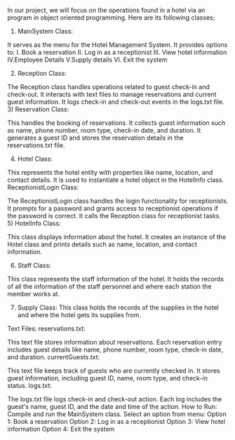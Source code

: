 In our project,  we will focus on the operations found in a hotel via an program in object oriented programming.
Here are its following classes;
1)	MainSystem Class:

It serves as the menu for the Hotel Management System.
It provides options to:
I.	Book a reservation
II.	Log in as a receptionist
III.	View hotel information
IV.Employee Details
V.Supply details
VI.	Exit the system

2)	Reception Class:

The Reception class handles operations related to guest check-in and check-out.
It interacts with text files to manage reservations and current guest information.
It logs check-in and check-out events in the logs.txt file.
3)	Reservation Class:

This  handles the booking of reservations.
It collects guest information such as name, phone number, room type, check-in date, and duration.
It generates a guest ID and stores the reservation details in the reservations.txt file.

4)	Hotel Class:

This represents the hotel entity with properties like name, location, and contact details.
It is used to instantiate a hotel object in the HotelInfo class.
ReceptionistLogin Class:

The ReceptionistLogin class handles the login functionality for receptionists.
It prompts for a password and grants access to receptionist operations if the password is correct.
It calls the Reception class for receptionist tasks.
5)	HotelInfo Class:

This class displays information about the hotel.
It creates an instance of the Hotel class and prints details such as name, location, and contact information.

6)	Staff Class:

This class represents the staff information of the hotel.
It holds the records of all the information of the staff personnel and where each station the member works at.

7)	Supply Class:
This class holds the records of the supplies in the hotel and where the hotel gets its supplies from.


Text Files:
reservations.txt:

This text file stores information about reservations.
Each reservation entry includes guest details like name, phone number, room type, check-in date, and duration.
currentGuests.txt:

This text file keeps track of guests who are currently checked in.
It stores guest information, including guest ID, name, room type, and check-in status.
logs.txt:

The logs.txt file logs check-in and check-out action.
Each log includes the guest's name, guest ID, and the date and time of the action.
How to Run:
Compile and run the MainSystem class.
Select an option from menu:
Option 1: Book a reservation
Option 2: Log in as a receptionist
Option 3: View hotel information
Option 4: Exit the system
